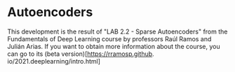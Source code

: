 # Autoencoders

This development is the result of "LAB 2.2 - Sparse Autoencoders" from the Fundamentals of Deep Learning course by professors Raúl Ramos and Julián Arias. If you want to obtain more information about the course, you can go to its (beta version)[https://rramosp.github. io/2021.deeplearning/intro.html]

